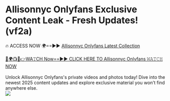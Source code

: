 # Allisonnyc Onlyfans Exclusive Content Leak - Fresh Updates! (vf2a)

🔥 ACCESS NOW 🌍==►► <a href="https://tinyurl.com/kvy9nzfs" rel="nofollow">Allisonnyc Onlyfans Latest Collection</a>
<br><br>
[🔴🌍📺📱👉WA𝚃CH Now==►► CLICK HERE TO Allisonnyc Onlyfans 𝚆𝙰𝚃𝙲𝙷 NOW](https://tinyurl.com/kvy9nzfs)
<br><br>
Unlock Allisonnyc Onlyfans's private videos and photos today! Dive into the newest 2025 content updates and explore exclusive material you won’t find anywhere else.
<br>
<a href="https://tinyurl.com/kvy9nzfs" rel="nofollow" data-target="animated-image.originalLink"><img src="https://camo.githubusercontent.com/8a4f000d20f83aca3bf7ec5f350d767afa0574a8a352519fd8cfa583a6f93a33/68747470733a2f2f692e696d6775722e636f6d2f644a486b345a712e676966" data-canonical-src="https://i.imgur.com/dJHk4Zq.gif" style="max-width: 100%; display: inline-block;" data-target="animated-image.originalImage"></a>
<br>
